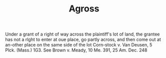---
title: Agross
letter: A
permalink: "/definitions/agross.html"
body: Under a grant of a right of way across the plaintiff's lot of land, the grantee
  has not a rlght to enter at oue place, go partly across, and then come out at an-other
  place on the same side of the lot Corn-stock v. Van Deusen, 5 Plck. (Mass.) 1G3.
  See Brown v. Meady, 10 Me. 391, 25 Am. Dec. 248
published_at: '2018-07-07'
layout: post
---